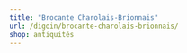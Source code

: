 ```yaml
---
title: "Brocante Charolais-Brionnais"
url: /digoin/brocante-charolais-brionnais/
shop: antiquités
---
```

